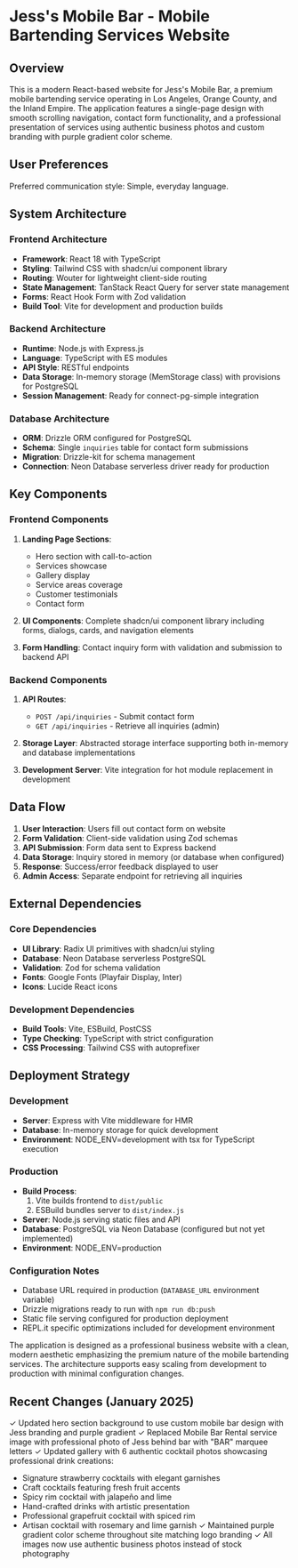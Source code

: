 # Jess's Mobile Bar - Mobile Bartending Services Website

## Overview

This is a modern React-based website for Jess's Mobile Bar, a premium mobile bartending service operating in Los Angeles, Orange County, and the Inland Empire. The application features a single-page design with smooth scrolling navigation, contact form functionality, and a professional presentation of services using authentic business photos and custom branding with purple gradient color scheme.

## User Preferences

Preferred communication style: Simple, everyday language.

## System Architecture

### Frontend Architecture
- **Framework**: React 18 with TypeScript
- **Styling**: Tailwind CSS with shadcn/ui component library
- **Routing**: Wouter for lightweight client-side routing
- **State Management**: TanStack React Query for server state management
- **Forms**: React Hook Form with Zod validation
- **Build Tool**: Vite for development and production builds

### Backend Architecture
- **Runtime**: Node.js with Express.js
- **Language**: TypeScript with ES modules
- **API Style**: RESTful endpoints
- **Data Storage**: In-memory storage (MemStorage class) with provisions for PostgreSQL
- **Session Management**: Ready for connect-pg-simple integration

### Database Architecture
- **ORM**: Drizzle ORM configured for PostgreSQL
- **Schema**: Single `inquiries` table for contact form submissions
- **Migration**: Drizzle-kit for schema management
- **Connection**: Neon Database serverless driver ready for production

## Key Components

### Frontend Components
1. **Landing Page Sections**:
   - Hero section with call-to-action
   - Services showcase
   - Gallery display
   - Service areas coverage
   - Customer testimonials
   - Contact form

2. **UI Components**: Complete shadcn/ui component library including forms, dialogs, cards, and navigation elements

3. **Form Handling**: Contact inquiry form with validation and submission to backend API

### Backend Components
1. **API Routes**:
   - `POST /api/inquiries` - Submit contact form
   - `GET /api/inquiries` - Retrieve all inquiries (admin)

2. **Storage Layer**: Abstracted storage interface supporting both in-memory and database implementations

3. **Development Server**: Vite integration for hot module replacement in development

## Data Flow

1. **User Interaction**: Users fill out contact form on website
2. **Form Validation**: Client-side validation using Zod schemas
3. **API Submission**: Form data sent to Express backend
4. **Data Storage**: Inquiry stored in memory (or database when configured)
5. **Response**: Success/error feedback displayed to user
6. **Admin Access**: Separate endpoint for retrieving all inquiries

## External Dependencies

### Core Dependencies
- **UI Library**: Radix UI primitives with shadcn/ui styling
- **Database**: Neon Database serverless PostgreSQL
- **Validation**: Zod for schema validation
- **Fonts**: Google Fonts (Playfair Display, Inter)
- **Icons**: Lucide React icons

### Development Dependencies
- **Build Tools**: Vite, ESBuild, PostCSS
- **Type Checking**: TypeScript with strict configuration
- **CSS Processing**: Tailwind CSS with autoprefixer

## Deployment Strategy

### Development
- **Server**: Express with Vite middleware for HMR
- **Database**: In-memory storage for quick development
- **Environment**: NODE_ENV=development with tsx for TypeScript execution

### Production
- **Build Process**: 
  1. Vite builds frontend to `dist/public`
  2. ESBuild bundles server to `dist/index.js`
- **Server**: Node.js serving static files and API
- **Database**: PostgreSQL via Neon Database (configured but not yet implemented)
- **Environment**: NODE_ENV=production

### Configuration Notes
- Database URL required in production (`DATABASE_URL` environment variable)
- Drizzle migrations ready to run with `npm run db:push`
- Static file serving configured for production deployment
- REPL.it specific optimizations included for development environment

The application is designed as a professional business website with a clean, modern aesthetic emphasizing the premium nature of the mobile bartending services. The architecture supports easy scaling from development to production with minimal configuration changes.

## Recent Changes (January 2025)

✓ Updated hero section background to use custom mobile bar design with Jess branding and purple gradient
✓ Replaced Mobile Bar Rental service image with professional photo of Jess behind bar with "BAR" marquee letters
✓ Updated gallery with 6 authentic cocktail photos showcasing professional drink creations:
  - Signature strawberry cocktails with elegant garnishes
  - Craft cocktails featuring fresh fruit accents
  - Spicy rim cocktail with jalapeño and lime
  - Hand-crafted drinks with artistic presentation
  - Professional grapefruit cocktail with spiced rim
  - Artisan cocktail with rosemary and lime garnish
✓ Maintained purple gradient color scheme throughout site matching logo branding
✓ All images now use authentic business photos instead of stock photography